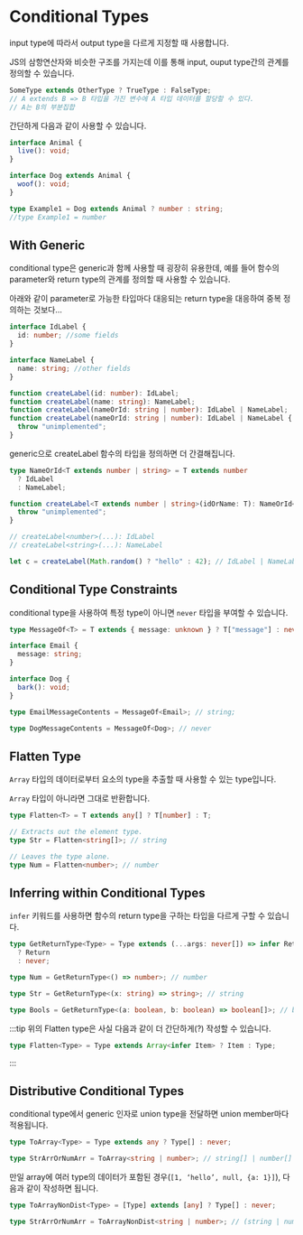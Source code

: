 # Conditional Types

input type에 따라서 output type을 다르게 지정할 때 사용합니다.

JS의 삼항연산자와 비슷한 구조를 가지는데 이를 통해 input, ouput type간의 관계를 정의할 수 있습니다.

```ts
SomeType extends OtherType ? TrueType : FalseType;
// A extends B => B 타입을 가진 변수에 A 타입 데이터를 할당할 수 있다.
// A는 B의 부분집합
```

간단하게 다음과 같이 사용할 수 있습니다.

```ts
interface Animal {
  live(): void;
}

interface Dog extends Animal {
  woof(): void;
}

type Example1 = Dog extends Animal ? number : string;
//type Example1 = number
```

## With Generic

conditional type은 generic과 함께 사용할 때 굉장히 유용한데, 예를 들어 함수의 parameter와 return type의 관계를 정의할 때 사용할 수 있습니다.

아래와 같이 parameter로 가능한 타입마다 대응되는 return type을 대응하여 중복 정의하는 것보다...

```ts
interface IdLabel {
  id: number; //some fields
}

interface NameLabel {
  name: string; //other fields
}

function createLabel(id: number): IdLabel;
function createLabel(name: string): NameLabel;
function createLabel(nameOrId: string | number): IdLabel | NameLabel;
function createLabel(nameOrId: string | number): IdLabel | NameLabel {
  throw "unimplemented";
}
```

generic으로 createLabel 함수의 타입을 정의하면 더 간결해집니다.

```ts
type NameOrId<T extends number | string> = T extends number
  ? IdLabel
  : NameLabel;

function createLabel<T extends number | string>(idOrName: T): NameOrId<T> {
  throw "unimplemented";
}

// createLabel<number>(...): IdLabel
// createLabel<string>(...): NameLabel

let c = createLabel(Math.random() ? "hello" : 42); // IdLabel | NameLabel
```

## Conditional Type Constraints

conditional type을 사용하여 특정 type이 아니면 `never` 타입을 부여할 수 있습니다.

```ts
type MessageOf<T> = T extends { message: unknown } ? T["message"] : never;

interface Email {
  message: string;
}

interface Dog {
  bark(): void;
}

type EmailMessageContents = MessageOf<Email>; // string;

type DogMessageContents = MessageOf<Dog>; // never
```

## Flatten Type

`Array` 타입의 데이터로부터 요소의 type을 추출할 때 사용할 수 있는 type입니다.

`Array` 타입이 아니라면 그대로 반환합니다.

```ts
type Flatten<T> = T extends any[] ? T[number] : T;

// Extracts out the element type.
type Str = Flatten<string[]>; // string

// Leaves the type alone.
type Num = Flatten<number>; // number
```

## Inferring within Conditional Types

`infer` 키워드를 사용하면 함수의 return type을 구하는 타입을 다르게 구할 수 있습니다.

```ts
type GetReturnType<Type> = Type extends (...args: never[]) => infer Return
  ? Return
  : never;

type Num = GetReturnType<() => number>; // number

type Str = GetReturnType<(x: string) => string>; // string

type Bools = GetReturnType<(a: boolean, b: boolean) => boolean[]>; // boolean[]
```

:::tip
위의 Flatten type은 사실 다음과 같이 더 간단하게(?) 작성할 수 있습니다.

```ts
type Flatten<Type> = Type extends Array<infer Item> ? Item : Type;
```

:::

## Distributive Conditional Types

conditional type에서 generic 인자로 union type을 전달하면 union member마다 적용됩니다.

```ts
type ToArray<Type> = Type extends any ? Type[] : never;

type StrArrOrNumArr = ToArray<string | number>; // string[] | number[]
```

만일 array에 여러 type의 데이터가 포함된 경우(`[1, ‘hello’, null, {a: 1}]`), 다음과 같이 작성하면 됩니다.

```ts
type ToArrayNonDist<Type> = [Type] extends [any] ? Type[] : never;

type StrArrOrNumArr = ToArrayNonDist<string | number>; // (string | number)[]
```
